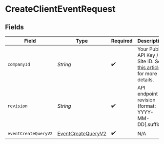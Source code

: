 # CreateClientEventRequest


## Fields

| Field                                                                                                                        | Type                                                                                                                         | Required                                                                                                                     | Description                                                                                                                  | Example                                                                                                                      |
| ---------------------------------------------------------------------------------------------------------------------------- | ---------------------------------------------------------------------------------------------------------------------------- | ---------------------------------------------------------------------------------------------------------------------------- | ---------------------------------------------------------------------------------------------------------------------------- | ---------------------------------------------------------------------------------------------------------------------------- |
| `companyId`                                                                                                                  | *String*                                                                                                                     | :heavy_check_mark:                                                                                                           | Your Public API Key / Site ID. See [this article](https://help.klaviyo.com/hc/en-us/articles/115005062267) for more details. | PUBLIC_API_KEY                                                                                                               |
| `revision`                                                                                                                   | *String*                                                                                                                     | :heavy_check_mark:                                                                                                           | API endpoint revision (format: YYYY-MM-DD[.suffix])                                                                          |                                                                                                                              |
| `eventCreateQueryV2`                                                                                                         | [EventCreateQueryV2](../../models/components/EventCreateQueryV2.md)                                                          | :heavy_check_mark:                                                                                                           | N/A                                                                                                                          |                                                                                                                              |